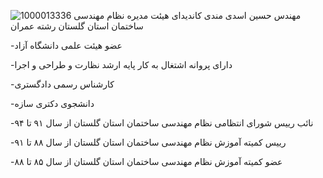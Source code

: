 ![1000013336](https://github.com/user-attachments/assets/f425b8cc-b173-4b92-ab40-744db649760f)
مهندس حسین اسدی مندی
کاندیدای هیئت مدیره نظام مهندسی ساختمان استان گلستان رشته عمران

-عضو هیئت علمی دانشگاه آزاد

-دارای پروانه اشتغال به کار پایه ارشد نظارت و طراحی و اجرا

-کارشناس رسمی دادگستری
  
-دانشجوی دکتری سازه

-نائب رییس شورای انتظامی نظام مهندسی ساختمان استان گلستان از سال ۹۱ تا ۹۴

-رییس کمیته آموزش نظام مهندسی ساختمان استان گلستان از سال ۸۸ تا ۹۱

-عضو کمیته آموزش نظام مهندسی ساختمان استان گلستان از سال ۸۵ تا ۸۸
